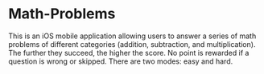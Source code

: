# Math-Problems
This is an iOS mobile application allowing users to answer a series of math problems of different categories (addition, subtraction, and multiplication). The further they succeed, the higher the score. No point is rewarded if a question is wrong or skipped. There are two modes: easy and hard.
